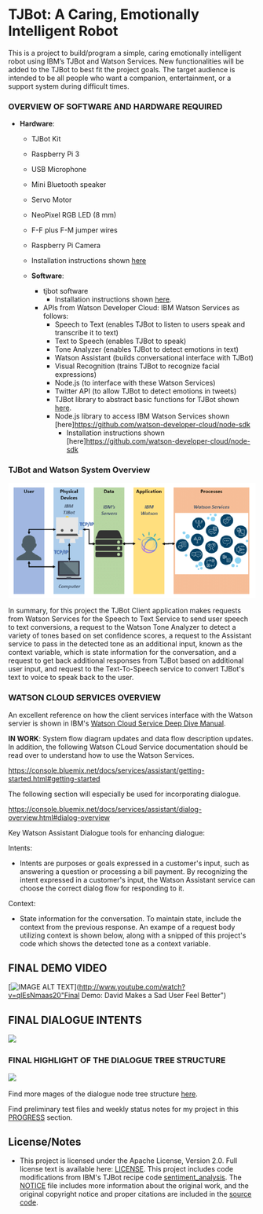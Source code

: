 # TJBot: A Caring, Emotionally Intelligent Robot

This is a project to build/program a simple, caring emotionally intelligent robot using IBM’s TJBot and Watson Services. New functionalities will be added to the TJBot to best fit the project goals. The target audience is intended to be all people who want a companion, entertainment, or a support system during difficult times.

### OVERVIEW OF SOFTWARE AND HARDWARE REQUIRED

* **Hardware**: 
  * TJBot Kit
  *  Raspberry Pi 3
  *  USB Microphone
  *  Mini Bluetooth speaker
  *  Servo Motor
  *  NeoPixel RGB LED (8 mm)
  *  F-F plus F-M jumper wires
  *  Raspberry Pi Camera
  *  Installation instructions shown [here](https://github.com/ibmtjbot/tjbot)
  
  * **Software**:  
    * tjbot software
      * Installation instructions shown [here](https://github.com/ibmtjbot/tjbot). 
    * APIs from Watson Developer Cloud: IBM Watson Services as follows: 
      * Speech to Text (enables TJBot to listen to users speak and transcribe it to text)
      * Text to Speech (enables TJBot to speak)
      * Tone Analyzer (enables TJBot to detect emotions in text)
      * Watson Assistant (builds conversational interface with TJBot)
      * Visual Recognition (trains TJBot to recognize facial expressions) 
      * Node.js (to interface with these Watson Services)
      * Twitter API (to allow TJBot to detect emotions in tweets)
      * TJBot library to abstract basic functions for TJBot shown [here](https://github.com/ibmtjbot/tjbotlib). 
      * Node.js library to access IBM Watson Services shown [here]https://github.com/watson-developer-cloud/node-sdk
        * Installation instructions shown [here]https://github.com/watson-developer-cloud/node-sdk

### TJBot and Watson System Overview

![](references/tjbotWatson.png)

In summary, for this project the TJBot Client application makes requests from Watson Services for the Speech to Text Service to send user speech to text conversions, a request to the Watson Tone Analyzer to detect a variety of tones based on set confidence scores, a request to the Assistant service to pass in the detected tone as an additional input, known as the context variable, which is state information for the conversation, and a request to get back additional responses from TJBot based on additional user input, and request to the Text-To-Speech service to convert TJBot's text to voice to speak back to the user. 

### WATSON CLOUD SERVICES OVERVIEW

An excellent reference on how the client services interface with the Watson servier is shown in IBM's [Watson Cloud Service Deep Dive Manual](https://github.com/vnoelifant/tjbot-caring/blob/master/references/wcs_deepdive.pdf). 



 **IN WORK**: System flow diagram updates and data flow description updates. 
In addition, the following Watson CLoud Service documentation should be read over to understand how to use the Watson Services. 

https://console.bluemix.net/docs/services/assistant/getting-started.html#getting-started

The following section will especially be used for incorporating dialogue. 

https://console.bluemix.net/docs/services/assistant/dialog-overview.html#dialog-overview

Key Watson Assistant Dialogue tools for enhancing dialogue:

Intents:
 * Intents are purposes or goals expressed in a customer's input, such as answering a question or processing a bill payment. By recognizing the intent expressed in a customer's input, the Watson Assistant service can choose the correct dialog flow for responding to it.

Context:
 * State information for the conversation. To maintain state, include the context from the previous response. An exampe of a request body utilizing context is shown below, along with a snipped of this project's code which shows the detected tone as a context variable. 

 


## FINAL DEMO VIDEO
 [![IMAGE ALT TEXT](http://img.youtube.com/vi/qlEsNmaas20/0.jpg)](http://www.youtube.com/watch?v=qlEsNmaas20"Final Demo: David Makes a Sad User Feel Better")



## FINAL DIALOGUE INTENTS

![](screenshots/sadToHappyDialogue_intents.png)

### FINAL HIGHLIGHT OF THE DIALOGUE TREE STRUCTURE

 ![](screenshots/sadToHappyDialogue_3.png)

 Find more mages of the dialogue node tree structure [here](https://github.com/vnoelifant/tjbot-caring/tree/master/screenshots). 

 Find preliminary test files and weekly status notes for my project in this [PROGRESS](https://github.com/vnoelifant/tjbot-caring/blob/master/PROGRESS.md) section.


## License/Notes
 * This project is licensed under the Apache License, Version 2.0. Full license text is available here: [LICENSE](./LICENSE.txt). This project includes code modifications from IBM's TJBot recipe code [sentiment_analysis](https://github.com/ibmtjbot/tjbot/blob/master/recipes/sentiment_analysis/sentiment.js). The [NOTICE](./NOTICE.txt) file includes more information about the original work, and the original copyright notice and proper citations are included in the [source code](./tj_human_interact.js). 
